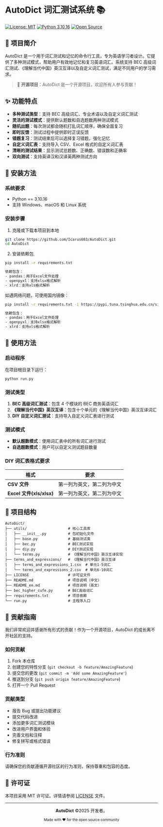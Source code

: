 # AutoDict 词汇测试系统 📚

[![License: MIT](https://img.shields.io/badge/License-MIT-yellow.svg)](https://opensource.org/licenses/MIT)
[![Python 3.10.16](https://img.shields.io/badge/Python-3.10.16-blue.svg)](https://www.python.org/downloads/)
[![Open Source](https://img.shields.io/badge/Open%20Source-%E2%9D%A4-brightgreen.svg)](https://github.com/)

## 📖 项目简介

AutoDict 是一个用于词汇测试和记忆的命令行工具，专为英语学习者设计。它提供了多种测试模式，帮助用户有效地记忆和复习英语词汇。系统支持 BEC 高级词汇测试、《理解当代中国》英汉互译以及自定义词汇测试，满足不同用户的学习需求。

> 🌟 **开源项目**：AutoDict 是一个开源项目，欢迎所有人参与贡献！

## ✨ 功能特点

- **多种测试类型**：支持 BEC 高级词汇、专业术语以及自定义词汇测试
- **灵活的测试模式**：提供默认题数和自选题数两种测试模式
- **随机出题**：每次测试都会随机打乱词汇顺序，确保全面复习
- **即时反馈**：测试过程中提供即时正误反馈
- **错题复习**：测试结束后可以选择复习错题，强化记忆
- **自定义词汇表**：支持导入 CSV、Excel 格式的自定义词汇表
- **清晰的测试结果**：显示测试总题数、正确数、错误数和正确率
- **双向测试**：支持英译汉和汉译英两种测试方向

## 🔧 安装方法

### 系统要求

- Python == 3.10.16
- 支持 Windows、macOS 和 Linux 系统

### 安装步骤

1. 克隆或下载本项目到本地

```bash
git clone https://github.com/Icarus603/AutoDict.git
cd AutoDict
```

2. 安装依赖包

```bash
pip install -r requirements.txt

依赖包含：
- pandas：用于Excel文件处理
- openpyxl：支持xlsx格式解析
- xlrd：支持xls格式解析
```

如遇网络问题，可使用国内镜像：

```bash
pip install -r requirements.txt -i https://pypi.tuna.tsinghua.edu.cn/simple

依赖包含：
- pandas：用于Excel文件处理
- openpyxl：支持xlsx格式解析
- xlrd：支持xls格式解析
```

## 🚀 使用方法

### 启动程序

在项目根目录下运行：

```bash
python run.py
```

### 测试类型

1. **BEC 高级词汇测试**：包含 4 个模块的 BEC 商务英语词汇
2. **《理解当代中国》英汉互译**：包含十个单元的《理解当代中国》英汉互译词汇
3. **DIY 自定义词汇测试**：支持导入自定义词汇表进行测试

### 测试模式

- **默认题数模式**：使用词汇表中的所有词汇进行测试
- **自选题数模式**：用户可以自定义测试题目数量

### DIY 词汇表格式要求

| 格式                     | 要求                       |
| ------------------------ | -------------------------- |
| **CSV 文件**             | 第一列为英文，第二列为中文 |
| **Excel 文件(xls/xlsx)** | 第一列为英文，第二列为中文 |

## 📁 项目结构

```
AutoDict/
├── utils/                   # 核心工具库
│   ├── __init__.py          # 包初始化文件
│   ├── base.py              # 基础测试类
│   ├── bec.py               # BEC测试实现
│   ├── diy.py               # DIY测试实现
│   └── terms.py             # 《理解当代中国》英汉互译实现
├── terms_and_expressions/   # 《理解当代中国》英汉互译
│   ├── terms_and_expressions_1.csv  # 单元1-5词汇
│   └── terms_and_expressions_2.csv  # 单元6-10词汇
├── LICENSE                  # 许可证文件
├── README.md                # 项目说明（中文）
├── README_en.md             # 项目说明（英文）
├── bec_higher_cufe.py       # BEC高级词汇
├── requirements.txt         # 项目依赖
└── run.py                   # 主程序入口
```

## 🤝 贡献指南

我们非常欢迎并感谢所有形式的贡献！作为一个开源项目，AutoDict 的成长离不开社区的支持。

### 如何贡献

1. Fork 本仓库
2. 创建您的特性分支 (`git checkout -b feature/AmazingFeature`)
3. 提交您的更改 (`git commit -m 'Add some AmazingFeature'`)
4. 推送到分支 (`git push origin feature/AmazingFeature`)
5. 打开一个 Pull Request

### 贡献类型

- 报告 Bug 或提出功能建议
- 提交代码改进
- 添加更多词汇测试模块
- 改进用户界面和体验
- 完善文档和注释
- 修复拼写或格式错误

### 行为准则

请确保您的贡献遵循开源社区的行为准则，保持尊重和包容的态度。

## 📄 许可证

本项目采用 MIT 许可证。详情请参阅 [LICENSE](LICENSE) 文件。

---

<div align="center">

**AutoDict** ©2025 开发者。

<sub>Made with ❤️ for the open source community</sub>

</div>
